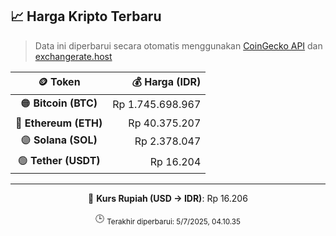 

<!-- HARGA_KRIPTO -->
## 📈 Harga Kripto Terbaru

> Data ini diperbarui secara otomatis menggunakan [CoinGecko API](https://www.coingecko.com/) dan [exchangerate.host](https://exchangerate.host/)

<div align="center">

| 🪙 Token | 💰 Harga (IDR) |
|:------:|---------------:|
| 🟠 **Bitcoin (BTC)**   | Rp 1.745.698.967 |
| 🔵 **Ethereum (ETH)**  | Rp 40.375.207 |
| 🟣 **Solana (SOL)**    | Rp 2.378.047 |
| 🟢 **Tether (USDT)**   | Rp 16.204 |

---

💱 **Kurs Rupiah (USD → IDR)**: Rp 16.206

🕒 <sub>Terakhir diperbarui: 5/7/2025, 04.10.35</sub>

</div>
<!-- /HARGA_KRIPTO -->
